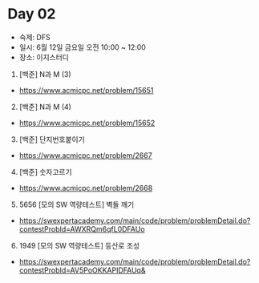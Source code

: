 # Day 02

- 숙제: DFS
- 일시: 6월 12일 금요일 오전 10:00 ~ 12:00
- 장소: 이지스터디

1. [백준] N과 M (3)
- https://www.acmicpc.net/problem/15651
2. [백준] N과 M (4)
- https://www.acmicpc.net/problem/15652
3. [백준] 단지번호붙이기
- https://www.acmicpc.net/problem/2667
4. [백준] 숫자고르기
- https://www.acmicpc.net/problem/2668
5. 5656 [모의 SW 역량테스트] 벽돌 깨기
- https://swexpertacademy.com/main/code/problem/problemDetail.do?contestProbId=AWXRQm6qfL0DFAUo
6. 1949 [모의 SW 역량테스트] 등산로 조성
- https://swexpertacademy.com/main/code/problem/problemDetail.do?contestProbId=AV5PoOKKAPIDFAUq&
